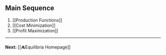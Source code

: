 
## Main Sequence

1. [[Production Functions]]
2. [[Cost Minimization]]
3. [[Profit Maximization]]

---

**Next:** [[⛺Equilibria Homepage]]